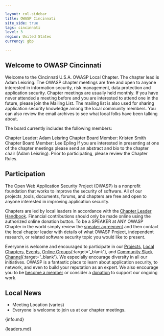 ```yaml
---

layout: col-sidebar
title: OWASP Cincinnati
site_side: true
tags: cincinnati
level: 3
region: United States
currency: gbp

---
```


## Welcome to OWASP Cincinnati
Welcome to the Cincinnati U.S.A. OWASP Local Chapter. The chapter lead is Adam Leisring. The OWASP chapter meetings are free and open to anyone interested in information security, risk management, data protection and application security. Chapter meetings are usually held monthly. If you have never attended a meeting before and you are interested to attend one in the future, please join the Mailing List. The mailing list is also used for sharing application security knowledge among the local community members. You can also review the email archives to see what local folks have been talking about.

The board currently includes the following members:

Chapter Leader: Adam Leisring Chapter Board Member: Kristen Smith Chapter Board Member: Lee Epling If you are interested in presenting at one of the chapter meetings please send an abstract and bio to the chapter chair (Adam Leisring). Prior to participating, please review the Chapter Rules.

## Participation
The Open Web Application Security Project (OWASP) is a nonprofit foundation that works to improve the security of software. All of our projects ,tools, documents, forums, and chapters are free and open to anyone interested in improving application security. 

Chapters are led by local leaders in accordance with the [Chapter Leader Handbook](/www-policy/rules-of-procedure/chapter-handbook). Financial contributions should only be made online using the authorized online donation button. To be a SPEAKER at ANY OWASP Chapter in the world simply review the [speaker agreement](/www-policy/speaker-agreement) and then contact the local chapter leader with details of what OWASP Project, independent research, or related software security topic you would like to present.

Everyone is welcome and encouraged to participate in our [Projects](/projects), [Local Chapters](/chapters), [Events](/events), [Online Groups](https://groups.google.com/a/owasp.com/){:target='_blank'}, and [Community Slack Channel](https://owasp.slack.com/){:target='_blank'}. We especially encourage diversity in all our initiatives. OWASP is a fantastic place to learn about application security, to network, and even to build your reputation as an expert. We also encourage you to be [become a member](/membership) or consider a [donation](/donate) to support our ongoing work.

## Local News
- Meeting Location (varies)
- Everyone is welcome to join us at our chapter meetings.

{info.md}

{leaders.md}

